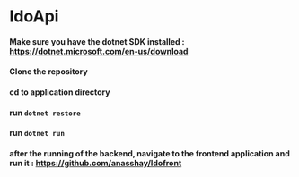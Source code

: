 # IdoApi

#### Make sure you have the dotnet SDK installed : https://dotnet.microsoft.com/en-us/download
#### Clone the repository 
#### cd to application directory
#### run `dotnet restore`
#### run `dotnet run`
#### after the running of the backend, navigate to the frontend application and run it : https://github.com/anasshay/Idofront
